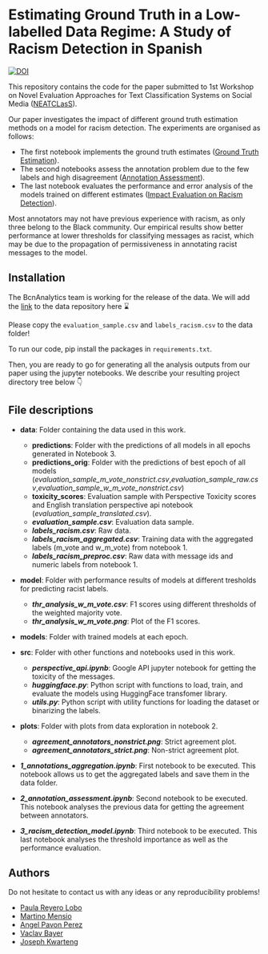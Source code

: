 # Estimating Ground Truth in a Low-labelled Data Regime: A Study of Racism Detection in Spanish
[![DOI](https://zenodo.org/badge/487601308.svg)](https://zenodo.org/badge/latestdoi/487601308)

This repository contains the code for the paper submitted to 1st Workshop on Novel Evaluation Approaches for Text Classification Systems on Social Media ([NEATCLasS](https://neatclass-workshop.github.io/)).

Our paper investigates the impact of different ground truth estimation methods on a model for racism detection. The experiments are organised as follows: 
- The first notebook implements the ground truth estimates ([Ground Truth Estimation](./1_annotations_aggregation.ipynb)).
- The second notebooks assess the annotation problem due to the few labels and high disagreement ([Annotation Assessment](2_annotation_assessment.ipynb)).
- The last notebook evaluates the performance and error analysis of the models trained on different estimates  ([Impact Evaluation on Racism Detection](/3_racism_detection_model.ipynb)).

Most annotators may not have previous experience with racism, as only three belong to the Black community. Our empirical results show better performance at lower thresholds for classifying messages as racist, which may be due to the propagation of permissiveness in annotating racist messages to the model.

## Installation

The BcnAnalytics team is working for the release of the data. We will add the [link]() to the data repository here ⌛

Please copy the `evaluation_sample.csv` and `labels_racism.csv` to the data folder!

To run our code, pip install the packages in `requirements.txt`.

Then, you are ready to go for generating all the analysis outputs from our paper using the jupyter notebooks. We describe your resulting project directory tree below 👇

## File descriptions 

- **data**: Folder containing the data used in this work.
    - **predictions**: Folder with the predictions of all models in all epochs generated in Notebook 3.
    - **predictions_orig**: Folder with the predictions of best epoch of all models (_*evaluation_sample_m_vote_nonstrict.csv*_,_*evaluation_sample_raw.csv*_,_*evaluation_sample_w_m_vote_nonstrict.csv*_)
    - **toxicity_scores**: Evaluation sample with Perspective Toxicity scores and English translation perspective api notebook (_*evaluation_sample_translated.csv*_).
  - ***evaluation_sample.csv***: Evaluation data sample.
  - ***labels_racism.csv***: Raw data.
  - ***labels_racism_aggregated.csv***: Training data with the aggregated labels (m_vote and w_m_vote) from notebook 1.
  - ***labels_racism_preproc.csv***: Raw data with message ids and numeric labels from notebook 1.

- **model**: Folder with performance results of models at different tresholds for predicting racist labels.
  - ***thr_analysis_w_m_vote.csv***: F1 scores using different thresholds of the weighted majority vote.
  - ***thr_analysis_w_m_vote.png***: Plot of the F1 scores.
- **models**: Folder with trained models at each epoch.

- **src**: Folder with other functions and notebooks used in this work.
  - **_perspective_api.ipynb_**: Google API jupyter notebook for getting the toxicity of the messages.
  - **_huggingface.py_**: Python script with functions to load, train, and evaluate the models using HuggingFace transfomer library.
  - **_utils.py_**: Python script with utility functions for loading the dataset or binarizing the labels.
- **plots**: Folder with plots from data exploration in notebook 2.
  - _**agreement_annotators_nonstrict.png**_: Strict agreement plot.
  - _**agreement_annotators_strict.png**_: Non-strict agreement plot.
- _**1_annotations_aggregation.ipynb**_: First notebook to be executed. This notebook allows us to get the aggregated labels and save them in the data folder.
- _**2_annotation_assessment.ipynb**_: Second notebook to be executed. This notebook analyses the previous data for getting the agreement between annotators.
- _**3_racism_detection_model.ipynb**_: Third notebook to be executed. This last notebook analyses the threshold importance as well as the performance evaluation.

## Authors

Do not hesitate to contact us with any ideas or any reproducibility problems!

- [Paula Reyero Lobo](mailto:paula.reyero-lobo@open.ac.uk)
- [Martino Mensio](mailto:martino.mensio@open.ac.uk)
- [Angel Pavon Perez](mailto:angel.pavon-perez@open.ac.uk)
- [Vaclav Bayer](mailto:vaclav.bayer@open.ac.uk)
- [Joseph Kwarteng](mailto:joseph.kwarteng@open.ac.uk)

 
